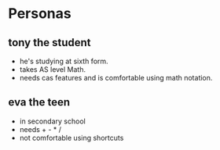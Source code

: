 Personas
========

tony the student
--------------------

- he's studying at sixth form.
- takes AS level Math.
- needs cas features and is comfortable using math notation.


eva the teen
------------

- in secondary school
- needs + - * /
- not comfortable using shortcuts
